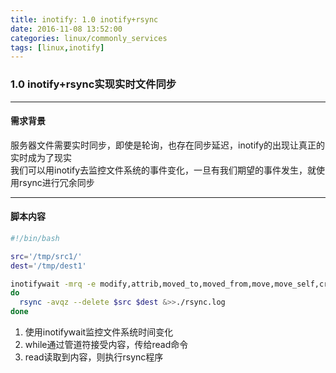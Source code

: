 ```yaml
---
title: inotify: 1.0 inotify+rsync
date: 2016-11-08 13:52:00
categories: linux/commonly_services
tags: [linux,inotify]
---
```

### 1.0 inotify+rsync实现实时文件同步
----
#### 需求背景
服务器文件需要实时同步，即使是轮询，也存在同步延迟，inotify的出现让真正的实时成为了现实  
我们可以用inotify去监控文件系统的事件变化，一旦有我们期望的事件发生，就使用rsync进行冗余同步

----

#### 脚本内容
``` bash
#!/bin/bash

src='/tmp/src1/'
dest='/tmp/dest1'

inotifywait -mrq -e modify,attrib,moved_to,moved_from,move,move_self,create,delete,delete_self --timefmt='%d/%m/%y %H:%M' --format='%T %w%f %e' $src | while read chgeFile
do
  rsync -avqz --delete $src $dest &>>./rsync.log
done
```
1. 使用inotifywait监控文件系统时间变化
2. while通过管道符接受内容，传给read命令
3. read读取到内容，则执行rsync程序
